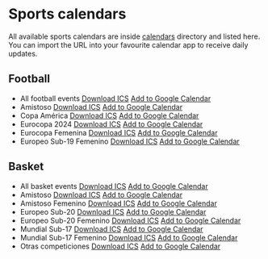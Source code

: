 # Sports calendars

All available sports calendars are inside [calendars](./calendars) directory and listed here.
You can import the URL into your favourite calendar app to receive daily updates.

## Football
- All football events [Download ICS](https://raw.githubusercontent.com/odoral/sportscalendars/master/calendars/football/football_full_set.ics)  [Add to Google Calendar](https://calendar.google.com/calendar/r?cid=webcal://raw.githubusercontent.com/odoral/sportscalendars/master/calendars/football/football_full_set.ics)
- Amistoso [Download ICS](https://raw.githubusercontent.com/odoral/sportscalendars/master/calendars/football/amistoso.ics)  [Add to Google Calendar](https://calendar.google.com/calendar/r?cid=webcal://raw.githubusercontent.com/odoral/sportscalendars/master/calendars/football/amistoso.ics)
- Copa América [Download ICS](https://raw.githubusercontent.com/odoral/sportscalendars/master/calendars/football/copa_america.ics)  [Add to Google Calendar](https://calendar.google.com/calendar/r?cid=webcal://raw.githubusercontent.com/odoral/sportscalendars/master/calendars/football/copa_america.ics)
- Eurocopa 2024 [Download ICS](https://raw.githubusercontent.com/odoral/sportscalendars/master/calendars/football/eurocopa_2024.ics)  [Add to Google Calendar](https://calendar.google.com/calendar/r?cid=webcal://raw.githubusercontent.com/odoral/sportscalendars/master/calendars/football/eurocopa_2024.ics)
- Eurocopa Femenina [Download ICS](https://raw.githubusercontent.com/odoral/sportscalendars/master/calendars/football/eurocopa_femenina.ics)  [Add to Google Calendar](https://calendar.google.com/calendar/r?cid=webcal://raw.githubusercontent.com/odoral/sportscalendars/master/calendars/football/eurocopa_femenina.ics)
- Europeo Sub-19 Femenino [Download ICS](https://raw.githubusercontent.com/odoral/sportscalendars/master/calendars/football/europeo_sub-19_femenino.ics)  [Add to Google Calendar](https://calendar.google.com/calendar/r?cid=webcal://raw.githubusercontent.com/odoral/sportscalendars/master/calendars/football/europeo_sub-19_femenino.ics)

## Basket
- All basket events [Download ICS](https://raw.githubusercontent.com/odoral/sportscalendars/master/calendars/basket/basket_full_set.ics)  [Add to Google Calendar](https://calendar.google.com/calendar/r?cid=webcal://raw.githubusercontent.com/odoral/sportscalendars/master/calendars/basket/basket_full_set.ics)
- Amistoso [Download ICS](https://raw.githubusercontent.com/odoral/sportscalendars/master/calendars/basket/amistoso.ics)  [Add to Google Calendar](https://calendar.google.com/calendar/r?cid=webcal://raw.githubusercontent.com/odoral/sportscalendars/master/calendars/basket/amistoso.ics)
- Amistoso Femenino [Download ICS](https://raw.githubusercontent.com/odoral/sportscalendars/master/calendars/basket/amistoso_femenino.ics)  [Add to Google Calendar](https://calendar.google.com/calendar/r?cid=webcal://raw.githubusercontent.com/odoral/sportscalendars/master/calendars/basket/amistoso_femenino.ics)
- Europeo Sub-20 [Download ICS](https://raw.githubusercontent.com/odoral/sportscalendars/master/calendars/basket/europeo_sub-20.ics)  [Add to Google Calendar](https://calendar.google.com/calendar/r?cid=webcal://raw.githubusercontent.com/odoral/sportscalendars/master/calendars/basket/europeo_sub-20.ics)
- Europeo Sub-20 Femenino [Download ICS](https://raw.githubusercontent.com/odoral/sportscalendars/master/calendars/basket/europeo_sub-20_femenino.ics)  [Add to Google Calendar](https://calendar.google.com/calendar/r?cid=webcal://raw.githubusercontent.com/odoral/sportscalendars/master/calendars/basket/europeo_sub-20_femenino.ics)
- Mundial Sub-17 [Download ICS](https://raw.githubusercontent.com/odoral/sportscalendars/master/calendars/basket/mundial_sub-17.ics)  [Add to Google Calendar](https://calendar.google.com/calendar/r?cid=webcal://raw.githubusercontent.com/odoral/sportscalendars/master/calendars/basket/mundial_sub-17.ics)
- Mundial Sub-17 Femenino [Download ICS](https://raw.githubusercontent.com/odoral/sportscalendars/master/calendars/basket/mundial_sub-17_femenino.ics)  [Add to Google Calendar](https://calendar.google.com/calendar/r?cid=webcal://raw.githubusercontent.com/odoral/sportscalendars/master/calendars/basket/mundial_sub-17_femenino.ics)
- Otras competiciones [Download ICS](https://raw.githubusercontent.com/odoral/sportscalendars/master/calendars/basket/otras_competiciones.ics)  [Add to Google Calendar](https://calendar.google.com/calendar/r?cid=webcal://raw.githubusercontent.com/odoral/sportscalendars/master/calendars/basket/otras_competiciones.ics)

